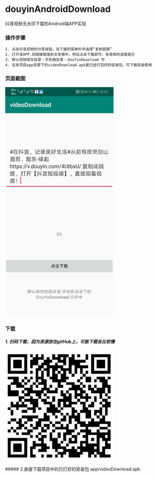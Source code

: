 # douyinAndroidDownload
抖音视频无水印下载的Android端APP实现
### 操作步骤
    1. 点击抖音视频的分享按钮，在下面的菜单栏中选择“复制链接”
    2. 打开该APP,将链接赋值到文本框中，然后点击下载即可，有简单的进度提示
    3. 默认视频保存目录：手机根目录--DouYinDownload 中
    4. 在本项目app目录下的videoDownload.apk是已经打包好的安装包，可下载安装使用
### 页面截图
<p>
   <img src="https://github.com/heynchy/douyinAndroidDownload/blob/master/ScreenShot/image_1.jpg" width="350" alt="Screenshot"/>
</p>

### 下载
##### 1. 扫码下载，因为资源放在gitHub上，可能下载会比较慢
<p>
   <img src=" https://github.com/heynchy/douyinAndroidDownload/blob/master/ScreenShot/1576639287.png" width="350" alt="Screenshot"/>
</p>
##### 2.直接下载项目中的已打好的安装包 app/videoDownload.apk


    

